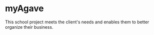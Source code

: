 # myAgave
This school project meets the client's needs and enables them to better organize their business.
